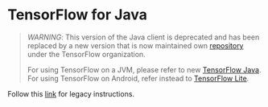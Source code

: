 # TensorFlow for Java

> *WARNING*: This version of the Java client is deprecated and has been replaced by a new version that is now maintained 
> own [repository](https://github.com/tensorflow/java) under the TensorFlow organization. 
>
> For using TensorFlow on a JVM, please refer to new [TensorFlow Java](https://www.tensorflow.org/jvm/install).
> For using TensorFlow on Android, refer instead to [TensorFlow Lite](https://www.tensorflow.org/code/tensorflow/lite/).

Follow this [link](LEGACY.md) for legacy instructions.